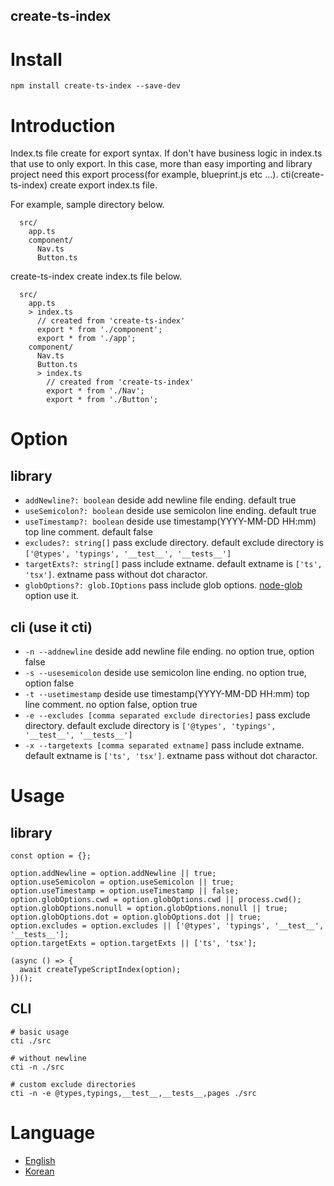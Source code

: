 create-ts-index
----

# Install
```
npm install create-ts-index --save-dev
```

# Introduction
Index.ts file create for export syntax. If don't have business logic in index.ts that use to only export. In this case, more than easy importing and library project need this export process(for example, blueprint.js etc ...). cti(create-ts-index) create export index.ts file.

For example, sample directory below.

```
  src/
    app.ts
    component/
      Nav.ts
      Button.ts
```

create-ts-index create index.ts file below.

```
  src/
    app.ts
    > index.ts
      // created from 'create-ts-index'
      export * from './component';
      export * from './app';
    component/
      Nav.ts
      Button.ts
      > index.ts
        // created from 'create-ts-index'
        export * from './Nav';
        export * from './Button';
```

# Option
## library
* `addNewline?: boolean` deside add newline file ending. default true
* `useSemicolon?: boolean` deside use semicolon line ending. default true
* `useTimestamp?: boolean` deside use timestamp(YYYY-MM-DD HH:mm) top line comment. default false
* `excludes?: string[]` pass exclude directory. default exclude directory is `['@types', 'typings', '__test__', '__tests__']`
* `targetExts?: string[]` pass include extname. default extname is `['ts', 'tsx']`. extname pass without dot charactor.
* `globOptions?: glob.IOptions` pass include glob options. [node-glob](https://github.com/isaacs/node-glob) option use it.

## cli (use it cti)
* `-n --addnewline` deside add newline file ending. no option true, option false
* `-s --usesemicolon` deside use semicolon line ending. no option true, option false
* `-t --usetimestamp` deside use timestamp(YYYY-MM-DD HH:mm) top line comment. no option false, option true
* `-e --excludes [comma separated exclude directories]` pass exclude directory. default exclude directory is `['@types', 'typings', '__test__', '__tests__']`
* `-x --targetexts [comma separated extname]` pass include extname. default extname is `['ts', 'tsx']`. extname pass without dot charactor.

# Usage
## library
```
const option = {};

option.addNewline = option.addNewline || true;
option.useSemicolon = option.useSemicolon || true;
option.useTimestamp = option.useTimestamp || false;
option.globOptions.cwd = option.globOptions.cwd || process.cwd();
option.globOptions.nonull = option.globOptions.nonull || true;
option.globOptions.dot = option.globOptions.dot || true;
option.excludes = option.excludes || ['@types', 'typings', '__test__', '__tests__'];
option.targetExts = option.targetExts || ['ts', 'tsx'];

(async () => {
  await createTypeScriptIndex(option);
})();
```

## CLI
```
# basic usage
cti ./src

# without newline
cti -n ./src

# custom exclude directories
cti -n -e @types,typings,__test__,__tests__,pages ./src
```

# Language
* [English](https://github.com/imjuni/create-ts-index/blob/master/README.md)
* [Korean](https://github.com/imjuni/create-ts-index/blob/master/README.ko.md)
